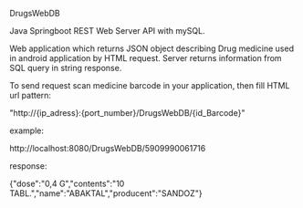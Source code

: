 DrugsWebDB

Java Springboot REST Web Server API with mySQL.

Web application which returns JSON object describing Drug medicine used in android application by HTML request.
Server returns information from SQL query in string response.

To send request scan medicine barcode in your application, then fill HTML url pattern:

 "http://{ip_adress}:{port_number}/DrugsWebDB/{id_Barcode}"

example:

http://localhost:8080/DrugsWebDB/5909990061716

response:

{"dose":"0,4 G","contents":"10 TABL.","name":"ABAKTAL","producent":"SANDOZ"}

